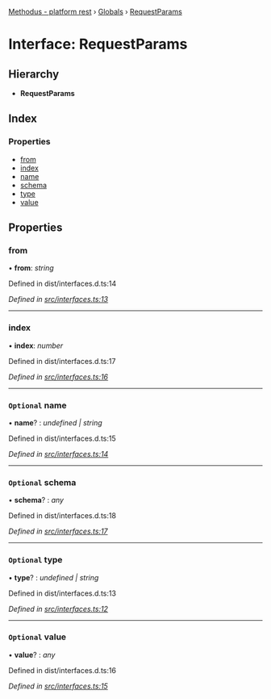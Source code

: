 [Methodus - platform rest](../README.md) › [Globals](../globals.md) › [RequestParams](requestparams.md)

# Interface: RequestParams

## Hierarchy

* **RequestParams**

## Index

### Properties

* [from](requestparams.md#from)
* [index](requestparams.md#index)
* [name](requestparams.md#optional-name)
* [schema](requestparams.md#optional-schema)
* [type](requestparams.md#optional-type)
* [value](requestparams.md#optional-value)

## Properties

###  from

• **from**: *string*

Defined in dist/interfaces.d.ts:14

*Defined in [src/interfaces.ts:13](https://github.com/nodulusteam/methodus.dev/blob/0787b65/modules/platform/platform-rest/src/interfaces.ts#L13)*

___

###  index

• **index**: *number*

Defined in dist/interfaces.d.ts:17

*Defined in [src/interfaces.ts:16](https://github.com/nodulusteam/methodus.dev/blob/0787b65/modules/platform/platform-rest/src/interfaces.ts#L16)*

___

### `Optional` name

• **name**? : *undefined | string*

Defined in dist/interfaces.d.ts:15

*Defined in [src/interfaces.ts:14](https://github.com/nodulusteam/methodus.dev/blob/0787b65/modules/platform/platform-rest/src/interfaces.ts#L14)*

___

### `Optional` schema

• **schema**? : *any*

Defined in dist/interfaces.d.ts:18

*Defined in [src/interfaces.ts:17](https://github.com/nodulusteam/methodus.dev/blob/0787b65/modules/platform/platform-rest/src/interfaces.ts#L17)*

___

### `Optional` type

• **type**? : *undefined | string*

Defined in dist/interfaces.d.ts:13

*Defined in [src/interfaces.ts:12](https://github.com/nodulusteam/methodus.dev/blob/0787b65/modules/platform/platform-rest/src/interfaces.ts#L12)*

___

### `Optional` value

• **value**? : *any*

Defined in dist/interfaces.d.ts:16

*Defined in [src/interfaces.ts:15](https://github.com/nodulusteam/methodus.dev/blob/0787b65/modules/platform/platform-rest/src/interfaces.ts#L15)*
